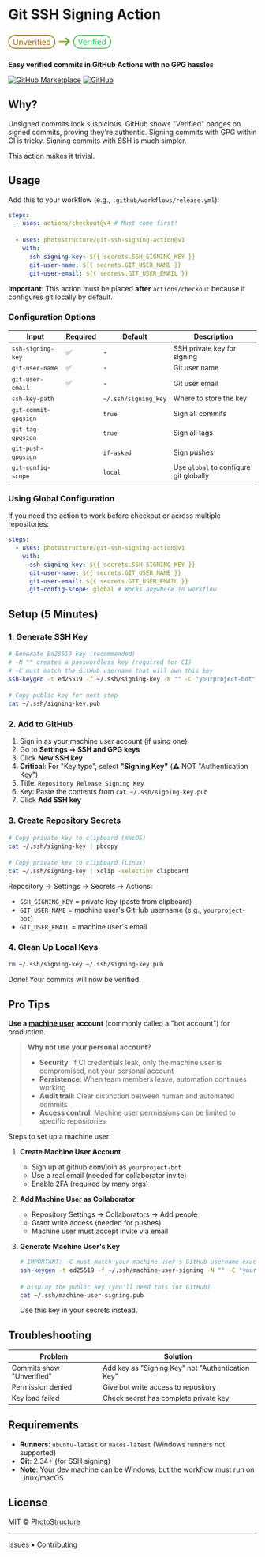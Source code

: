 # Git SSH Signing Action

<img src="doc/unverified-to-verified.svg" alt="Verified" height="40">

**Easy verified commits in GitHub Actions with no GPG hassles**

[![GitHub Marketplace](https://img.shields.io/badge/Marketplace-install-blue?logo=github&style=for-the-badge)](https://github.com/marketplace/actions/git-ssh-signing-action)
[![GitHub](https://img.shields.io/badge/GitHub-source-blue?logo=github&style=for-the-badge)](https://github.com/photostructure/git-ssh-signing-action)

## Why?

Unsigned commits look suspicious. GitHub shows "Verified" badges on signed commits, proving they're authentic. Signing commits with GPG within CI is tricky. Signing commits with SSH is much simpler.

This action makes it trivial.

## Usage

Add this to your workflow (e.g., `.github/workflows/release.yml`):

```yaml
steps:
  - uses: actions/checkout@v4 # Must come first!

  - uses: photostructure/git-ssh-signing-action@v1
    with:
      ssh-signing-key: ${{ secrets.SSH_SIGNING_KEY }}
      git-user-name: ${{ secrets.GIT_USER_NAME }}
      git-user-email: ${{ secrets.GIT_USER_EMAIL }}
```

**Important**: This action must be placed **after** `actions/checkout` because it configures git locally by default.

### Configuration Options

| Input                | Required | Default              | Description                            |
| -------------------- | -------- | -------------------- | -------------------------------------- |
| `ssh-signing-key`    | ✅       | -                    | SSH private key for signing            |
| `git-user-name`      | ✅       | -                    | Git user name                          |
| `git-user-email`     | ✅       | -                    | Git user email                         |
| `ssh-key-path`       |          | `~/.ssh/signing_key` | Where to store the key                 |
| `git-commit-gpgsign` |          | `true`               | Sign all commits                       |
| `git-tag-gpgsign`    |          | `true`               | Sign all tags                          |
| `git-push-gpgsign`   |          | `if-asked`           | Sign pushes                            |
| `git-config-scope`   |          | `local`              | Use `global` to configure git globally |

### Using Global Configuration

If you need the action to work before checkout or across multiple repositories:

```yaml
steps:
  - uses: photostructure/git-ssh-signing-action@v1
    with:
      ssh-signing-key: ${{ secrets.SSH_SIGNING_KEY }}
      git-user-name: ${{ secrets.GIT_USER_NAME }}
      git-user-email: ${{ secrets.GIT_USER_EMAIL }}
      git-config-scope: global # Works anywhere in workflow
```

## Setup (5 Minutes)

### 1. Generate SSH Key

```bash
# Generate Ed25519 key (recommended)
# -N "" creates a passwordless key (required for CI)
# -C must match the GitHub username that will own this key
ssh-keygen -t ed25519 -f ~/.ssh/signing-key -N "" -C "yourproject-bot"

# Copy public key for next step
cat ~/.ssh/signing-key.pub
```

### 2. Add to GitHub

1. Sign in as your machine user account (if using one)
2. Go to **Settings → SSH and GPG keys**
3. Click **New SSH key**
4. **Critical**: For "Key type", select **"Signing Key"** (⚠️ NOT "Authentication Key")
5. Title: `Repository Release Signing Key`
6. Key: Paste the contents from `cat ~/.ssh/signing-key.pub`
7. Click **Add SSH key**

### 3. Create Repository Secrets

```bash
# Copy private key to clipboard (macOS)
cat ~/.ssh/signing-key | pbcopy

# Copy private key to clipboard (Linux)
cat ~/.ssh/signing-key | xclip -selection clipboard
```

Repository → Settings → Secrets → Actions:

- `SSH_SIGNING_KEY` = private key (paste from clipboard)
- `GIT_USER_NAME` = machine user's GitHub username (e.g., `yourproject-bot`)
- `GIT_USER_EMAIL` = machine user's email

### 4. Clean Up Local Keys

```bash
rm ~/.ssh/signing-key ~/.ssh/signing-key.pub
```

Done! Your commits will now be verified.

## Pro Tips

**Use a [machine user](https://docs.github.com/en/get-started/learning-about-github/types-of-github-accounts#personal-accounts) account** (commonly called a "bot account") for production.

> **Why not use your personal account?**
>
> - **Security**: If CI credentials leak, only the machine user is compromised, not your personal account
> - **Persistence**: When team members leave, automation continues working
> - **Audit trail**: Clear distinction between human and automated commits
> - **Access control**: Machine user permissions can be limited to specific repositories

Steps to set up a machine user:

1. **Create Machine User Account**

   - Sign up at github.com/join as `yourproject-bot`
   - Use a real email (needed for collaborator invite)
   - Enable 2FA (required by many orgs)

2. **Add Machine User as Collaborator**

   - Repository Settings → Collaborators → Add people
   - Grant write access (needed for pushes)
   - Machine user must accept invite via email

3. **Generate Machine User's Key**

   ```bash
   # IMPORTANT: -C must match your machine user's GitHub username exactly
   ssh-keygen -t ed25519 -f ~/.ssh/machine-user-signing -N "" -C "yourproject-bot"

   # Display the public key (you'll need this for GitHub)
   cat ~/.ssh/machine-user-signing.pub
   ```

   Use this key in your secrets instead.

## Troubleshooting

| Problem                   | Solution                                          |
| ------------------------- | ------------------------------------------------- |
| Commits show "Unverified" | Add key as "Signing Key" not "Authentication Key" |
| Permission denied         | Give bot write access to repository               |
| Key load failed           | Check secret has complete private key             |

## Requirements

- **Runners**: `ubuntu-latest` or `macos-latest` (Windows runners not supported)
- **Git**: 2.34+ (for SSH signing)
- **Note**: Your dev machine can be Windows, but the workflow must run on Linux/macOS

## License

MIT © [PhotoStructure](https://photostructure.com/)

---

[Issues](https://github.com/photostructure/git-ssh-signing-action/issues) • [Contributing](CONTRIBUTING.md)
